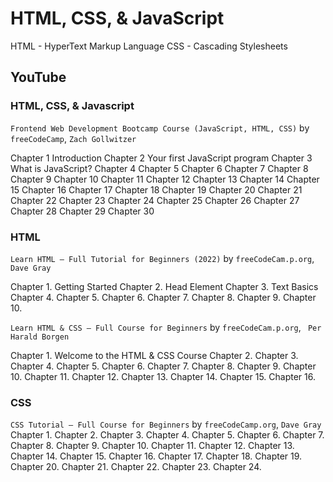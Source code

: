 # HTML, CSS, & JavaScript

HTML - HyperText Markup Language
CSS  - Cascading Stylesheets

## YouTube

### HTML, CSS, & Javascript

`Frontend Web Development Bootcamp Course (JavaScript, HTML, CSS)` by `freeCodeCamp`, `Zach Gollwitzer`

Chapter 1 Introduction
Chapter 2 Your first JavaScript program
Chapter 3 What is JavaScript? 
Chapter 4
Chapter 5
Chapter 6
Chapter 7
Chapter 8
Chapter 9
Chapter 10
Chapter 11
Chapter 12
Chapter 13
Chapter 14
Chapter 15
Chapter 16
Chapter 17
Chapter 18
Chapter 19
Chapter 20
Chapter 21
Chapter 22
Chapter 23
Chapter 24
Chapter 25
Chapter 26
Chapter 27
Chapter 28
Chapter 29
Chapter 30

### HTML

`Learn HTML – Full Tutorial for Beginners (2022)` by `freeCodeCam.p.org`, `Dave Gray`

Chapter 1. Getting Started
Chapter 2. Head Element
Chapter 3. Text Basics
Chapter 4.
Chapter 5.
Chapter 6.
Chapter 7.
Chapter 8.
Chapter 9.
Chapter 10.

`Learn HTML & CSS – Full Course for Beginners` by `freeCodeCam.p.org`, ` Per Harald Borgen`

Chapter 1. Welcome to the HTML & CSS Course
Chapter 2.
Chapter 3.
Chapter 4.
Chapter 5.
Chapter 6.
Chapter 7.
Chapter 8.
Chapter 9.
Chapter 10.
Chapter 11.
Chapter 12.
Chapter 13.
Chapter 14.
Chapter 15.
Chapter 16.

### CSS

`CSS Tutorial – Full Course for Beginners` by `freeCodeCamp.org`, `Dave Gray`
Chapter 1.
Chapter 2.
Chapter 3.
Chapter 4.
Chapter 5.
Chapter 6.
Chapter 7.
Chapter 8.
Chapter 9.
Chapter 10.
Chapter 11.
Chapter 12.
Chapter 13.
Chapter 14.
Chapter 15.
Chapter 16.
Chapter 17.
Chapter 18.
Chapter 19.
Chapter 20.
Chapter 21.
Chapter 22.
Chapter 23.
Chapter 24.